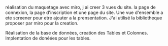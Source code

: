 réalisation du maquetage avec miro, j ai creer 3 vues du site.
la page de connexion, la page d'inscription et une page du site.
Une vue d'ensemble a ete screener pour etre ajouter a la prensentation.
J'ai utilisé la bibliotheque proposer par miro pour la creation.


Réalisation de la base de données, creation des Tables et Colonnes.
Implentation de donéées pour les tables.
